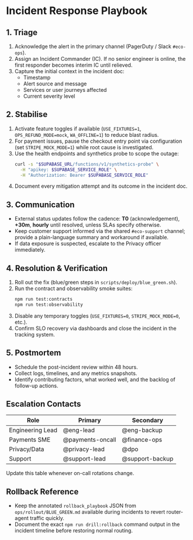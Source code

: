 # Incident Response Playbook

## 1. Triage
1. Acknowledge the alert in the primary channel (PagerDuty / Slack `#eco-ops`).
2. Assign an Incident Commander (IC). If no senior engineer is online, the first responder becomes interim IC until relieved.
3. Capture the initial context in the incident doc:
   - Timestamp
   - Alert source and message
   - Services or user journeys affected
   - Current severity level

## 2. Stabilise
1. Activate feature toggles if available (`USE_FIXTURES=1`, `OPS_REFUND_MODE=mock`, `WA_OFFLINE=1`) to reduce blast radius.
2. For payment issues, pause the checkout entry point via configuration (set `STRIPE_MOCK_MODE=1`) while root cause is investigated.
3. Use the health endpoints and synthetics probe to scope the outage:
   ```sh
   curl -s "$SUPABASE_URL/functions/v1/synthetics-probe" \
     -H "apikey: $SUPABASE_SERVICE_ROLE" \
     -H "Authorization: Bearer $SUPABASE_SERVICE_ROLE"
   ```
4. Document every mitigation attempt and its outcome in the incident doc.

## 3. Communication
- External status updates follow the cadence: **T0** (acknowledgement), **+30m**, **hourly** until resolved, unless SLAs specify otherwise.
- Keep customer support informed via the shared `#eco-support` channel; provide a plain-language summary and workaround if available.
- If data exposure is suspected, escalate to the Privacy officer immediately.

## 4. Resolution & Verification
1. Roll out the fix (blue/green steps in `scripts/deploy/blue_green.sh`).
2. Run the contract and observability smoke suites:
   ```sh
   npm run test:contracts
   npm run test:observability
   ```
3. Disable any temporary toggles (`USE_FIXTURES=0`, `STRIPE_MOCK_MODE=0`, etc.).
4. Confirm SLO recovery via dashboards and close the incident in the tracking system.

## 5. Postmortem
- Schedule the post-incident review within 48 hours.
- Collect logs, timelines, and any metrics snapshots.
- Identify contributing factors, what worked well, and the backlog of follow-up actions.

## Escalation Contacts
| Role | Primary | Secondary |
| ---- | ------- | --------- |
| Engineering Lead | @eng-lead | @eng-backup |
| Payments SME | @payments-oncall | @finance-ops |
| Privacy/Data | @privacy-lead | @dpo |
| Support | @support-lead | @support-backup |

Update this table whenever on-call rotations change.

## Rollback Reference
- Keep the annotated `rollback_playbook` JSON from `ops/rollout/BLUE_GREEN.md` available during incidents to revert router-agent traffic quickly.
- Document the exact `npm run drill:rollback` command output in the incident timeline before restoring normal routing.
